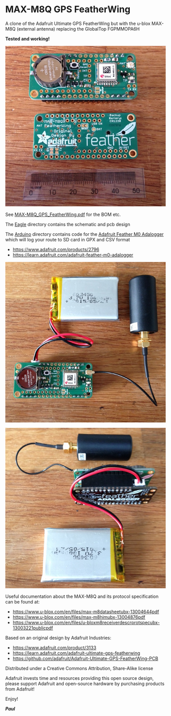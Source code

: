 # MAX-M8Q GPS FeatherWing

A clone of the Adafruit Ultimate GPS FeatherWing but with the u-blox MAX-M8Q (external antenna) replacing the GlobalTop FGPMMOPA6H

**Tested and working!**

![MAX-M8Q_FeatherWing](https://github.com/PaulZC/MAX-M8Q_GPS_FeatherWing/blob/master/img/MAX-M8Q_FeatherWing.jpg)

See [MAX-M8Q_GPS_FeatherWing.pdf](https://github.com/PaulZC/MAX-M8Q_GPS_FeatherWing/blob/master/MAX-M8Q_GPS_FeatherWing.pdf) for the BOM etc.

The [Eagle](https://github.com/PaulZC/MAX-M8Q_GPS_FeatherWing/tree/master/Eagle) directory contains the schematic and pcb design

The [Arduino](https://github.com/PaulZC/MAX-M8Q_GPS_FeatherWing/tree/master/Arduino) directory contains code for the [Adafruit Feather M0 Adalogger](https://www.adafruit.com/products/2796) which will log your route to SD card in GPX and CSV format
- https://www.adafruit.com/products/2796
- https://learn.adafruit.com/adafruit-feather-m0-adalogger

![MAX-M8Q_and_Adalogger_1](https://github.com/PaulZC/MAX-M8Q_GPS_FeatherWing/blob/master/img/MAX-M8Q_and_Adalogger_1.jpg)

![MAX-M8Q_and_Adalogger_2](https://github.com/PaulZC/MAX-M8Q_GPS_FeatherWing/blob/master/img/MAX-M8Q_and_Adalogger_2.jpg)

Useful documentation about the MAX-M8Q and its protocol specification can be found at:
- https://www.u-blox.com/en/files/max-m8datasheetubx-13004644pdf
- https://www.u-blox.com/en/files/max-m8himubx-13004876pdf
- https://www.u-blox.com/en/files/u-bloxm8receiverdescrprotspecubx-13003221publicpdf

Based on an original design by Adafruit Industries:
- https://www.adafruit.com/product/3133
- https://learn.adafruit.com/adafruit-ultimate-gps-featherwing
- https://github.com/adafruit/Adafruit-Ultimate-GPS-FeatherWing-PCB

Distributed under a Creative Commons Attribution, Share-Alike license

Adafruit invests time and resources providing this open source design, please support Adafruit and open-source hardware by purchasing products from Adafruit!

Enjoy!

**_Paul_**